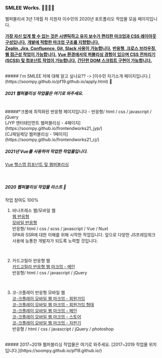 ### SMLEE Works. 🏃‍♀️🏃‍♀️
웹퍼블리셔 3년 1개월 차 지원자 이수민의 2020년 포트폴리오 작업물 모음 페이지입니다.
<br><br>
<u><strong>가장 자신 있게 할 수 있는 것은 시맨틱하고 유지 보수가 편리한 마크업과 CSS 레이아웃 구성입니다.</strong></u>
<u><strong>개발에 적합한 마크업 구조를 지향합니다.</strong></u> <br>
<u><strong>Zeplin, Jira, Confluence, Git, Slack 사용이 가능합니다.</strong></u>
<u><strong>반응형, 크로스 브라우징, 웹 접근성 작업이 가능합니다.</strong></u>
<u><strong>Vue 환경에서의 퍼블리싱 경험이 있으며 CSS 전처리기(SCSS) 및 컴포넌트 작업이 가능합니다.</strong></u>
<u><strong>간단한 DOM 스크립트 구현이 가능합니다.</strong></u>

<br>
##### I'm SMLEE
저에 대해 알고 싶나요?? ->
[이수민 자기소개 페이지입니다.](https://soompy.github.io/pf19.github.io/apply.html) 🙂

<br>

##### 2021 웹퍼블리싱 작업물은 여기로 와주세요. 
<br>
#####*크롬에 최적화된 반응형 페이지입니다 - 반응형/ html / css / javascript / jQuery <br>
[JYP 엔터테인먼트 웹퍼블리싱 - 4페이지](https://soompy.github.io/frontendworks21_jyp/) <br>
[CJ제일제당 웹퍼블리싱 - 1페이지](https://soompy.github.io/frontendworks21_cj/) <br>

##### 2021년 Vue를 사용하여 작업한 작업물입니다.
[Vue 헬스앱 컴포넌트 및 웹퍼블리싱](https://github.com/soompy/pf20-vue-healthcare) <br>
<br><br>

##### 2020 웹퍼블리싱 작업물 리스트 💪
작업 참여도 100%
1. 바나프레소 웹/모바일 웹 <br>
[웹 반응형](https://github.com/soompy/banapresso_order_vue.github.io) <br>
[모바일 반응형](https://github.com/soompy/pjt2020_2nd_nuxt.github.io) <br>
반응형/ html / css / scss / javascript / Vue / Nuxt <br>
SPA와 SSR에 대한 이해를 위해 시작한 작업입니다. 앞으로 다양한 JS프레임워크 사용에 능통한 개발자가 되도록 노력할 것입니다. 

<br>

2. 카드고릴라 반응형 웹 <br>
[카드고릴라 반응형 웹 마크업 - 메인](https://soompy.github.io/pf20.github.io/cardgorilla.html)<br>
반응형/ html / css / javascript / jQuery

<br>

3. 코-크플레이 반응형 모바일 웹 <br>
[코-크플레이 모바일 웹 마크업 - 회원가입](https://soompy.github.io/pf20.github.io/coke_join.html)<br>
[코-크플레이 모바일 웹 마크업 - 회원가입 형태](https://soompy.github.io/pf20.github.io/coke_joinform.html)<br>
[코-크플레이 모바일 웹 마크업 - 메인](https://soompy.github.io/pf20.github.io/coke_index.html)<br>
[코-크플레이 모바일 웹 마크업 - 스토어](https://soompy.github.io/pf20.github.io/coke_store.html)<br>
[코-크플레이 모바일 웹 마크업 - 자판기](https://soompy.github.io/pf20.github.io/coke_machine.html)<br>
반응형 / html / css / javascript / jQuery / photoshop

<br>
##### 2017~2019 웹퍼블리싱 작업물은 여기로 와주세요. [2017~2019 작업물 위치입니다.](https://soompy.github.io/pf19.github.io/)

